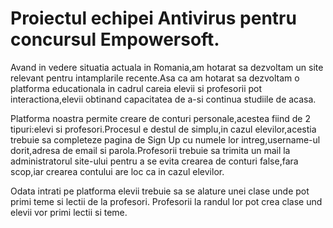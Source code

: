 # Proiectul echipei Antivirus pentru concursul Empowersoft.
Avand in vedere situatia actuala in Romania,am hotarat sa dezvoltam un site relevant pentru intamplarile recente.Asa ca am hotarat sa dezvoltam o platforma educationala in cadrul careia elevii si profesorii pot interactiona,elevii obtinand capacitatea de a-si continua studiile de acasa.

Platforma noastra permite creare de conturi personale,acestea fiind de 2 tipuri:elevi si profesori.Procesul e destul de simplu,in cazul elevilor,acestia trebuie sa completeze pagina de Sign Up cu numele lor intreg,username-ul dorit,adresa de email si parola.Profesorii trebuie sa trimita un mail la administratorul site-ului pentru a se evita crearea de conturi false,fara scop,iar crearea contului are loc ca in cazul elevilor.

Odata intrati pe platforma elevii trebuie sa se alature unei clase unde pot primi teme si lectii de la profesori.
Profesorii la randul lor pot crea clase und elevii vor primi lectii si teme.
